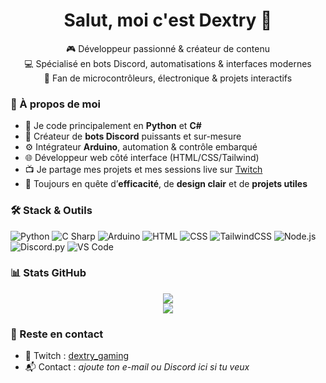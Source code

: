 <h1 align="center">Salut, moi c'est Dextry 👋</h1>

<p align="center">
  🎮 Développeur passionné & créateur de contenu<br>
  💻 Spécialisé en bots Discord, automatisations & interfaces modernes<br>
  🔌 Fan de microcontrôleurs, électronique & projets interactifs
</p>


### 🧠 À propos de moi

- 🧰 Je code principalement en **Python** et **C#**
- 🤖 Créateur de **bots Discord** puissants et sur-mesure
- ⚙️ Intégrateur **Arduino**, automation & contrôle embarqué
- 🌐 Développeur web côté interface (HTML/CSS/Tailwind)
- 📺 Je partage mes projets et mes sessions live sur [Twitch](https://twitch.tv/dextry_gaming)
- 🎯 Toujours en quête d’**efficacité**, de **design clair** et de **projets utiles**


### 🛠️ Stack & Outils

![Python](https://img.shields.io/badge/-Python-3776AB?style=flat&logo=python&logoColor=white)
![C Sharp](https://img.shields.io/badge/-C%23-239120?style=flat&logo=c-sharp&logoColor=white)
![Arduino](https://img.shields.io/badge/-Arduino-00979D?style=flat&logo=arduino&logoColor=white)
![HTML](https://img.shields.io/badge/-HTML5-E34F26?style=flat&logo=html5&logoColor=white)
![CSS](https://img.shields.io/badge/-CSS3-1572B6?style=flat&logo=css3&logoColor=white)
![TailwindCSS](https://img.shields.io/badge/-Tailwind-38B2AC?style=flat&logo=tailwindcss&logoColor=white)
![Node.js](https://img.shields.io/badge/-Node.js-339933?style=flat&logo=nodedotjs&logoColor=white)
![Discord.py](https://img.shields.io/badge/-discord.py-5865F2?style=flat&logo=discord&logoColor=white)
![VS Code](https://img.shields.io/badge/-VSCode-007ACC?style=flat&logo=visual-studio-code&logoColor=white)

### 📊 Stats GitHub

<p align="center">
  <img src="https://github-readme-stats-nine-liard-79.vercel.app/api?username=DextryDev&show_icons=true&count_private=true&theme=tokyonight" />
  <br/>
  <img src="https://github-readme-stats-nine-liard-79.vercel.app/api/top-langs/?username=DextryDev&layout=compact&count_private=true&theme=tokyonight" />
</p>


### 🔗 Reste en contact

- 🎥 Twitch : [dextry_gaming](https://twitch.tv/dextry_gaming)  
- 📬 Contact : *ajoute ton e-mail ou Discord ici si tu veux*  
